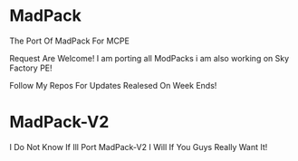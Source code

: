 MadPack
=======

The Port Of MadPack For MCPE

Request Are Welcome! I am porting all ModPacks i am also working on Sky Factory PE!

Follow My Repos For Updates Realesed On Week Ends!

MadPack-V2
==========

I Do Not Know If Ill Port MadPack-V2 I Will If You Guys Really Want It!
